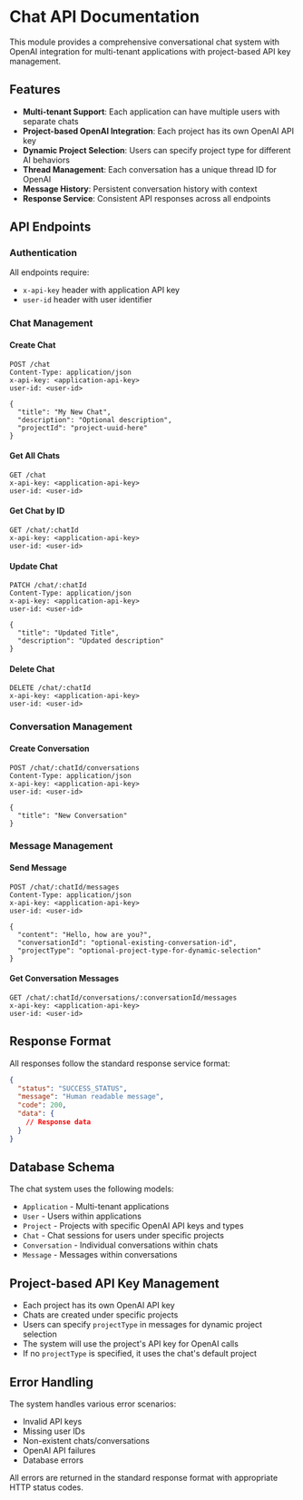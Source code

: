 # Chat API Documentation

This module provides a comprehensive conversational chat system with OpenAI integration for multi-tenant applications with project-based API key management.

## Features

- **Multi-tenant Support**: Each application can have multiple users with separate chats
- **Project-based OpenAI Integration**: Each project has its own OpenAI API key
- **Dynamic Project Selection**: Users can specify project type for different AI behaviors
- **Thread Management**: Each conversation has a unique thread ID for OpenAI
- **Message History**: Persistent conversation history with context
- **Response Service**: Consistent API responses across all endpoints

## API Endpoints

### Authentication
All endpoints require:
- `x-api-key` header with application API key
- `user-id` header with user identifier

### Chat Management

#### Create Chat
```
POST /chat
Content-Type: application/json
x-api-key: <application-api-key>
user-id: <user-id>

{
  "title": "My New Chat",
  "description": "Optional description",
  "projectId": "project-uuid-here"
}
```

#### Get All Chats
```
GET /chat
x-api-key: <application-api-key>
user-id: <user-id>
```

#### Get Chat by ID
```
GET /chat/:chatId
x-api-key: <application-api-key>
user-id: <user-id>
```

#### Update Chat
```
PATCH /chat/:chatId
Content-Type: application/json
x-api-key: <application-api-key>
user-id: <user-id>

{
  "title": "Updated Title",
  "description": "Updated description"
}
```

#### Delete Chat
```
DELETE /chat/:chatId
x-api-key: <application-api-key>
user-id: <user-id>
```

### Conversation Management

#### Create Conversation
```
POST /chat/:chatId/conversations
Content-Type: application/json
x-api-key: <application-api-key>
user-id: <user-id>

{
  "title": "New Conversation"
}
```

### Message Management

#### Send Message
```
POST /chat/:chatId/messages
Content-Type: application/json
x-api-key: <application-api-key>
user-id: <user-id>

{
  "content": "Hello, how are you?",
  "conversationId": "optional-existing-conversation-id",
  "projectType": "optional-project-type-for-dynamic-selection"
}
```

#### Get Conversation Messages
```
GET /chat/:chatId/conversations/:conversationId/messages
x-api-key: <application-api-key>
user-id: <user-id>
```

## Response Format

All responses follow the standard response service format:

```json
{
  "status": "SUCCESS_STATUS",
  "message": "Human readable message",
  "code": 200,
  "data": {
    // Response data
  }
}
```

## Database Schema

The chat system uses the following models:
- `Application` - Multi-tenant applications
- `User` - Users within applications
- `Project` - Projects with specific OpenAI API keys and types
- `Chat` - Chat sessions for users under specific projects
- `Conversation` - Individual conversations within chats
- `Message` - Messages within conversations

## Project-based API Key Management

- Each project has its own OpenAI API key
- Chats are created under specific projects
- Users can specify `projectType` in messages for dynamic project selection
- The system will use the project's API key for OpenAI calls
- If no `projectType` is specified, it uses the chat's default project

## Error Handling

The system handles various error scenarios:
- Invalid API keys
- Missing user IDs
- Non-existent chats/conversations
- OpenAI API failures
- Database errors

All errors are returned in the standard response format with appropriate HTTP status codes.
